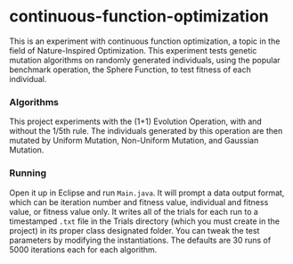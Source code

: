 # continuous-function-optimization
This is an experiment with continuous function optimization, a topic in the field of Nature-Inspired Optimization. This experiment tests genetic mutation algorithms on randomly generated individuals, using the popular benchmark operation, the Sphere Function, to test fitness of each individual.

### Algorithms
This project experiments with the (1+1) Evolution Operation, with and without the 1/5th rule. The individuals generated by this operation are then mutated by Uniform Mutation, Non-Uniform Mutation, and Gaussian Mutation.

### Running
Open it up in Eclipse and run `Main.java`. It will prompt a data output format, which can be iteration number and fitness value, individual and fitness value, or fitness value only. It writes all of the trials for each run to a timestamped `.txt` file in the Trials directory (which you must create in the project) in its proper class designated folder. You can tweak the test parameters by modifying the instantiations. The defaults are 30 runs of 5000 iterations each for each algorithm.
